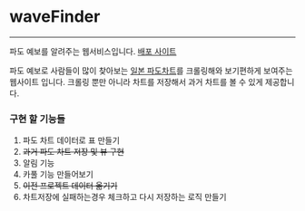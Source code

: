 # waveFinder

---
파도 예보를 알려주는 웹서비스입니다. [배포 사이트](http://3.35.237.35:8080/)

파도 예보로 사람들이 많이 찾아보는 [일본 파도차트](https://www.imocwx.com/cwm.php)를 크롤링해와 보기편하게 보여주는 웹사이트 입니다.
크롤링 뿐만 아니라 차트를 저장해서 과거 차트를 볼 수 있게 제공합니다.


### 구현 할 기능들
1. 파도 차트 데이터로 표 만들기
2. ~~과거 파도 차트 저장 및 뷰 구현~~
3. 알림 기능
4. 카풀 기능 만들어보기
5. ~~이전 프로젝트 데이터 옮기기~~
6. 차트저장에 실패하는경우 체크하고 다시 저장하는 로직 만들기